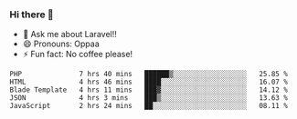 ### Hi there 👋

<!--
**reubenwedson/reubenwedson** is a ✨ _special_ ✨ repository because its `README.md` (this file) appears on your GitHub profile.
Here are some ideas to get you started:
- 📫 How to reach me: 
- 🔭 I’m currently working on awesome talent app
- 🌱 I’m currently learning extreme Vue js technical stuffs
- 👯 I’m looking to collaborate on start ups challenges
- 🤔 I’m looking for help with time
-->
- 💬 Ask me about Laravel!!
- 😄 Pronouns: Oppaa
- ⚡ Fun fact: No coffee please!

<!--START_SECTION:waka-->
```text
PHP              7 hrs 40 mins   ██████▒░░░░░░░░░░░░░░░░░░   25.85 % 
HTML             4 hrs 46 mins   ████░░░░░░░░░░░░░░░░░░░░░   16.07 % 
Blade Template   4 hrs 11 mins   ███▓░░░░░░░░░░░░░░░░░░░░░   14.12 % 
JSON             4 hrs 3 mins    ███▒░░░░░░░░░░░░░░░░░░░░░   13.63 % 
JavaScript       2 hrs 24 mins   ██░░░░░░░░░░░░░░░░░░░░░░░   08.11 % 
```
<!--END_SECTION:waka-->
